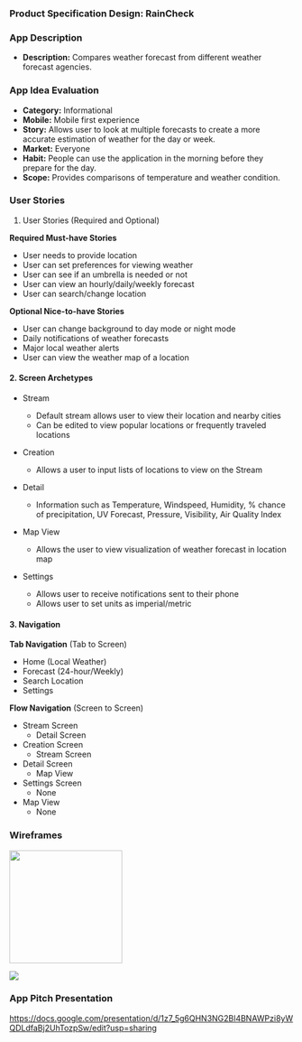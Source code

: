 ### Product Specification Design: RainCheck

### App Description
- **Description:** Compares weather forecast from different weather forecast agencies.

### App Idea Evaluation
- **Category:** Informational
- **Mobile:** Mobile first experience
- **Story:** Allows user to look at multiple forecasts to create a more accurate estimation of weather for the day or week.
- **Market:** Everyone
- **Habit:** People can use the application in the morning before they prepare for the day.
- **Scope:** Provides comparisons of temperature and weather condition.

### User Stories
1. User Stories (Required and Optional)

**Required Must-have Stories**

 * User needs to provide location
 * User can set preferences for viewing weather
 * User can see if an umbrella is needed or not
 * User can view an hourly/daily/weekly forecast
 * User can search/change location

**Optional Nice-to-have Stories**

 * User can change background to day mode or night mode
 * Daily notifications of weather forecasts
 * Major local weather alerts
 * User can view the weather map of a location

#### 2. Screen Archetypes

 * Stream
    * Default stream allows user to view their location and nearby cities
    * Can be edited to view popular locations or frequently traveled locations
 * Creation
    * Allows a user to input lists of locations to view on the Stream 
 * Detail
    * Information such as Temperature, Windspeed, Humidity, % chance of precipitation, UV Forecast, Pressure, Visibility, Air Quality Index

 * Map View
     * Allows the user to view visualization of weather forecast in location map
 * Settings
    * Allows user to receive notifications sent to their phone 
    * Allows user to set units as imperial/metric

#### 3. Navigation

**Tab Navigation** (Tab to Screen)

 * Home (Local Weather)
 * Forecast (24-hour/Weekly)
 * Search Location
 * Settings

**Flow Navigation** (Screen to Screen)

 * Stream Screen
     * Detail Screen
 * Creation Screen
     * Stream Screen
 * Detail Screen
     * Map View
 * Settings Screen
     * None
 * Map View
     * None


### Wireframes
<img src="https://i.imgur.com/3hgOmp1.gif" width=200><br>

![](https://i.imgur.com/mB1IeJC.png)


### App Pitch Presentation
https://docs.google.com/presentation/d/1z7_5g6QHN3NG2Bl4BNAWPzi8yWQDLdfaBj2UhTozpSw/edit?usp=sharing

